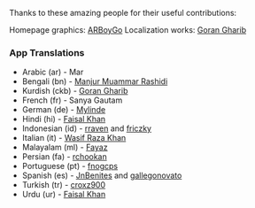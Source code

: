 <p>Thanks to these amazing people for their useful contributions:</p>

Homepage graphics: [ARBoyGo](https://github.com/ARBoyGo)
Localization works: [Goran Gharib](https://facebook.com/goran90909)

### App Translations

- Arabic (ar) - Mar
- Bengali (bn) - [Manjur Muammar Rashidi](https://github.com/rashidi77)
- Kurdish (ckb) - [Goran Gharib](https://facebook.com/goran90909)
- French (fr) - Sanya Gautam
- German (de) - [Mylinde](https://github.com/Mylinde)
- Hindi (hi) - [Faisal Khan](https://github.com/faisalcodes)
- Indonesian (id) - [rraven](https://instagram.com/r4ravv) and [friczky](https://github.com/friczky)
- Italian (it) - [Wasif Raza Khan](https://www.instagram.com/wasifffff5)
- Malayalam (ml) - [Fayaz](https://github.com/Sharpentine)
- Persian (fa) - [rchookan](https://github.com/rchookan)
- Portuguese (pt) - [fnogcps](https://github.com/fnogcps)
- Spanish (es) - [JnBenites](https://github.com/JnBenites) and [gallegonovato](https://github.com/gallegonovato)
- Turkish (tr) - [croxz900](https://github.com/croxz900)
- Urdu (ur) - [Faisal Khan](https://github.com/faisalcodes)